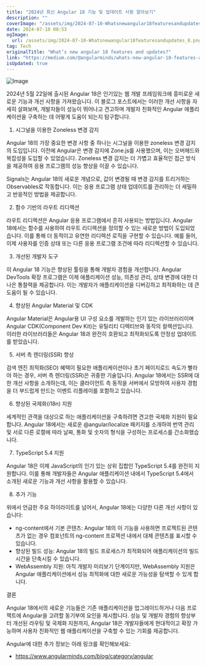 ```yaml
---
title: "2024년 최신 Angular 18 기능 및 업데이트 사항 알아보기"
description: ""
coverImage: "/assets/img/2024-07-10-Whatsnewangular18featuresandupdates_0.png"
date: 2024-07-10 00:53
ogImage: 
  url: /assets/img/2024-07-10-Whatsnewangular18featuresandupdates_0.png
tag: Tech
originalTitle: "What’s new angular 18 features and updates?"
link: "https://medium.com/@angularminds/whats-new-angular-18-features-and-updates-1142b3be03ff"
isUpdated: true
---
```







![Image](/assets/img/2024-07-10-Whatsnewangular18featuresandupdates_0.png)

2024년 5월 22일에 출시된 Angular 18은 인기있는 웹 개발 프레임워크에 흥미로운 새로운 기능과 개선 사항을 가져왔습니다. 이 블로그 포스트에서는 이러한 개선 사항을 자세히 살펴보며, 개발자들이 성능이 뛰어나고 견고하며 개발자 친화적인 Angular 애플리케이션을 구축하는 데 어떻게 도움이 되는지 탐구합니다.

1. 시그널을 이용한 Zoneless 변경 감지

Angular 18의 가장 중요한 변경 사항 중 하나는 시그널을 이용한 zoneless 변경 감지의 도입입니다. 이전에 Angular은 변경 감지에 Zone.js를 사용했으며, 이는 오버헤드와 복잡성을 도입할 수 있었습니다. Zoneless 변경 감지는 더 가볍고 효율적인 접근 방식을 제공하여 응용 프로그램의 성능 향상을 이끌 수 있습니다.


<div class="content-ad"></div>

Signals는 Angular 18의 새로운 개념으로, 값이 변경될 때 변경 감지를 트리거하는 Observables로 작동합니다. 이는 응용 프로그램 상태 업데이트를 관리하는 더 세밀하고 반응적인 방법을 제공합니다.

2. 함수 기반의 라우트 리디렉션

라우트 리디렉션은 Angular 응용 프로그램에서 흔히 사용되는 방법입니다. Angular 18에서는 함수를 사용하여 라우트 리디렉션을 정의할 수 있는 새로운 방법이 도입되었습니다. 이를 통해 더 동적이고 유연한 리디렉션 로직을 구현할 수 있습니다. 예를 들어, 이제 사용자를 인증 상태 또는 다른 응용 프로그램 조건에 따라 리디렉션할 수 있습니다.

3. 개선된 개발자 도구

<div class="content-ad"></div>

이 Angular 18 기능은 향상된 툴링을 통해 개발자 경험을 개선합니다. Angular DevTools 확장 프로그램은 이제 애플리케이션 성능, 의존성 관리, 상태 변경에 대한 더 나은 통찰력을 제공합니다. 이는 개발자가 애플리케이션을 디버깅하고 최적화하는 데 큰 도움이 될 수 있습니다.

4. 향상된 Angular Material 및 CDK

Angular Material은 Angular용 UI 구성 요소를 개발하는 인기 있는 라이브러리이며 Angular CDK(Component Dev Kit)는 유틸리티 디렉티브와 동작의 컬렉션입니다. 이러한 라이브러리들은 Angular 18과 완전히 호환되고 최적화되도록 안정성 업데이트를 받았습니다.

5. 서버 측 렌더링(SSR) 향상

<div class="content-ad"></div>

검색 엔진 최적화(SEO) 혜택이 필요한 애플리케이션이나 초기 페이지로드 속도가 빨라야 하는 경우, 서버 측 렌더링(SSR)은 귀중한 기술입니다. Angular 18에서는 SSR에 대한 개선 사항을 소개하는데, 이는 클라이언트 측 동작을 서버에서 모방하여 사용자 경험을 더 부드럽게 만드는 이벤트 리플레이를 포함하고 있습니다.

6. 향상된 국제화(i18n) 지원

세계적인 관객을 대상으로 하는 애플리케이션을 구축하려면 견고한 국제화 지원이 필요합니다. Angular 18에서는 새로운 @angular/localize 패키지를 소개하여 번역 관리 및 서로 다른 로캘에 따라 날짜, 통화 및 숫자의 형식을 구성하는 프로세스를 간소화했습니다.

7. TypeScript 5.4 지원

<div class="content-ad"></div>

Angular 18은 이제 JavaScript의 인기 있는 상위 집합인 TypeScript 5.4를 완전히 지원합니다. 이를 통해 개발자들은 Angular 애플리케이션 내에서 TypeScript 5.4에서 소개된 새로운 기능과 개선 사항을 활용할 수 있습니다.

8. 추가 기능

위에서 언급한 주요 하이라이트를 넘어서, Angular 18에는 다양한 다른 개선 사항이 있습니다:

- ng-content에서 기본 콘텐츠: Angular 18의 이 기능을 사용하면 프로젝트된 콘텐츠가 없는 경우 컴포넌트의 ng-content 프로젝션 내에서 대체 콘텐츠를 표시할 수 있습니다.
- 향상된 빌드 성능: Angular 18의 빌드 프로세스가 최적화되어 애플리케이션의 빌드 시간을 단축시킬 수 있습니다.
- WebAssembly 지원: 아직 개발자 미리보기 단계이지만, WebAssembly 지원은 Angular 애플리케이션에서 성능 최적화에 대한 새로운 가능성을 탐색할 수 있게 합니다.

<div class="content-ad"></div>

결론

Angular 18에서의 새로운 기능들은 기존 애플리케이션을 업그레이드하거나 다음 프로젝트에 Angular을 고려할 동기부여 요인을 제시합니다. 성능 및 개발자 경험의 향상부터 개선된 라우팅 및 국제화 지원까지, Angular 18은 개발자들에게 현대적이고 확장 가능하며 사용자 친화적인 웹 애플리케이션을 구축할 수 있는 기회를 제공합니다.

Angular에 대한 추가 정보는 아래 링크를 확인해보세요:

- https://www.angularminds.com/blog/category/angular
